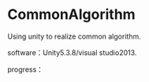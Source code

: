 # CommonAlgorithm
Using unity to realize common algorithm.

software：Unity5.3.8/visual studio2013.

progress：
